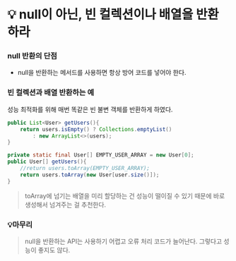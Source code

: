 # 💡 null이 아닌, 빈 컬렉션이나 배열을 반환하라

### null 반환의 단점
- null을 반환하는 메서드를 사용하면 항상 방어 코드를 넣어야 한다.

### 빈 컬렉션과 배열 반환하는 예
성능 최적화를 위해 매번 똑같은 빈 불변 객체를 반환하게 하였다.
```java
public List<User> getUsers(){
    return users.isEmpty() ? Collections.emptyList()
        : new ArrayList<>(users);
}
```
```java
private static final User[] EMPTY_USER_ARRAY = new User[0];
public User[] getUsers(){
    //return users.toArray(EMPTY_USER_ARRAY);
    return users.toArray(new User[user.size()]);
}
```
> toArray에 넘기는 배열을 미리 할당하는 건 성능이 떨이질 수 있기 때문에 바로 생성해서 넘겨주는 걸 추천한다.    

### 💡마무리
> null을 반환하는 API는 사용하기 어렵고 오류 처리 코드가 늘어난다. 그렇다고 성능이 좋지도 않다.